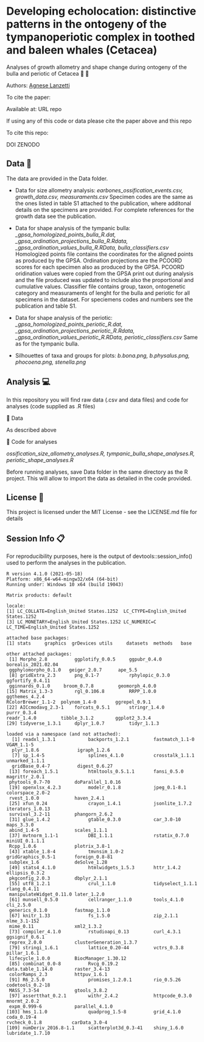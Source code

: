 # Developing echolocation: distinctive patterns in the ontogeny of the tympanoperiotic complex in toothed and baleen whales (Cetacea)
Analyses of growth allometry and shape change during ontogeny of the bulla and periotic of Cetacea  :dolphin: :whale:

Authors: [Agnese Lanzetti](mailto:agnese.lanzetti@gmail.com?subject=[GitHub]%20Earbones%20Paper%20Code)

To cite the paper:


Available at: URL repo

If using any of this code or data please cite the paper above and this repo

To cite this repo:


DOI ZENODO

## Data :floppy_disk: 

The data are provided in the Data folder.

- Data for size allometry analysis: *earbones_ossification_events.csv, growth_data.csv, measuraments.csv* 
Specimen codes are the same as the ones listed in table S1 attached to the publication, where additonal details on the specimens are provided. For complete references for the growth data see the publication.

- Data for shape analysis of the tympanic bulla: *_gpsa_homologized_points_bulla_R.dat, _gpsa_ordination_projections_bulla_R.Rdata, _gpsa_ordination_values_bulla_R.RData, bulla_classifiers.csv*
Homologized points file contains the coordinates for the aligned points as produced by the GPSA. Ordination projections are the PCOORD scores for each specimen also as produced by the GPSA. PCOORD oridination values were copied from the GPSA print out during analysis and the file produced was updated to include also the proportional and cumulative values. Classifier file contains group, taxon, ontogenetic category and measuraments of lenght for the bulla and periotic for all specimens in the dataset. For speciemens codes and numbers see the publication and table S1.

- Data for shape analysis of the periotic: *_gpsa_homologized_points_periotic_R.dat, _gpsa_ordination_projections_periotic_R.Rdata, _gpsa_ordination_values_periotic_R.RData, periotic_classifiers.csv*
Same as for the tympanic bulla.

- Silhouettes of taxa and groups for plots: *b.bona.png, b.physalus.png, phocoena.png, stenella.png*

## Analysis :computer:
In this repository you will find raw data (.csv and data files) and code for analyses (code supplied as .R files)

📁 Data

As described above

📁 Code for analyses

*ossification_size_allometry_analyses.R, tympanic_bulla_shape_analyses.R, periotic_shape_analyses.R*

Before running analyses, save Data folder in the same directory as the R project. This will allow to import the data as detailed in the code provided.

## License 📃
This project is licensed under the MIT License - see the LICENSE.md file for details

## Session Info 📋
For reproducibility purposes, here is the output of devtools::session_info() used to perform the analyses in the publication.

```
R version 4.1.0 (2021-05-18)
Platform: x86_64-w64-mingw32/x64 (64-bit)
Running under: Windows 10 x64 (build 19043)

Matrix products: default

locale:
[1] LC_COLLATE=English_United States.1252  LC_CTYPE=English_United States.1252    
[3] LC_MONETARY=English_United States.1252 LC_NUMERIC=C LC_TIME=English_United States.1252    

attached base packages:
[1] stats     graphics  grDevices utils     datasets  methods   base     

other attached packages:
 [1] Morpho_2.8          ggplotify_0.0.5     ggpubr_0.4.0        borealis_2021.02.04 
 ggphylomorpho_0.1.0   geiger_2.0.7      ape_5.5            
 [8] gridExtra_2.3       png_0.1-7           rphylopic_0.3.0     ggfortify_0.4.11   
 gginnards_0.1.0     broom_0.7.8         geomorph_4.0.0     
[15] Matrix_1.3-3        rgl_0.106.8         RRPP_1.0.0          ggthemes_4.2.4      
RColorBrewer_1.1-2  polynom_1.4-0       ggrepel_0.9.1      
[22] AICcmodavg_2.3-1    forcats_0.5.1       stringr_1.4.0       purrr_0.3.4     
readr_1.4.0         tibble_3.1.2        ggplot2_3.3.4      
[29] tidyverse_1.3.1     dplyr_1.0.7         tidyr_1.1.3        

loaded via a namespace (and not attached):
  [1] readxl_1.3.1            backports_1.2.1         fastmatch_1.1-0           VGAM_1.1-5              
  plyr_1.8.6              igraph_1.2.6           
  [7] sp_1.4-5                splines_4.1.0           crosstalk_1.1.1           unmarked_1.1.1         
  gridBase_0.4-7          digest_0.6.27          
 [13] foreach_1.5.1           htmltools_0.5.1.1       fansi_0.5.0              magrittr_2.0.1      
 phytools_0.7-70         doParallel_1.0.16      
 [19] openxlsx_4.2.3          modelr_0.1.8            jpeg_0.1-8.1             colorspace_2.0-2      
 rvest_1.0.0             haven_2.4.1            
 [25] xfun_0.24               crayon_1.4.1            jsonlite_1.7.2           iterators_1.0.13     
 survival_3.2-11         phangorn_2.6.2         
 [31] glue_1.4.2              gtable_0.3.0            car_3.0-10               maps_3.3.0              
 abind_1.4-5             scales_1.1.1           
 [37] mvtnorm_1.1-1           DBI_1.1.1               rstatix_0.7.0            miniUI_0.1.1.1          
 Rcpp_1.0.6              plotrix_3.8-1          
 [43] xtable_1.8-4            tmvnsim_1.0-2           gridGraphics_0.5-1       foreign_0.8-81          
 subplex_1.6             deSolve_1.28           
 [49] stats4_4.1.0            htmlwidgets_1.5.3       httr_1.4.2               ellipsis_0.3.2         
 pkgconfig_2.0.3         dbplyr_2.1.1           
 [55] utf8_1.2.1              crul_1.1.0              tidyselect_1.1.1         rlang_0.4.11           
 manipulateWidget_0.11.0 later_1.2.0            
 [61] munsell_0.5.0           cellranger_1.1.0        tools_4.1.0              cli_2.5.0             
 generics_0.1.0          fastmap_1.1.0          
 [67] knitr_1.33              fs_1.5.0                zip_2.1.1                nlme_3.1-152        
 mime_0.11               xml2_1.3.2             
 [73] compiler_4.1.0          rstudioapi_0.13         curl_4.3.1               ggsignif_0.6.1        
 reprex_2.0.0            clusterGeneration_1.3.7
 [79] stringi_1.6.1           lattice_0.20-44         vctrs_0.3.8              pillar_1.6.1         
 lifecycle_1.0.0         BiocManager_1.30.12    
 [85] combinat_0.0-8          Rvcg_0.19.2             data.table_1.14.0        raster_3.4-13           
 colorRamps_2.3          httpuv_1.6.1           
 [91] R6_2.5.0                promises_1.2.0.1        rio_0.5.26               codetools_0.2-18        
 MASS_7.3-54             gtools_3.8.2           
 [97] assertthat_0.2.1        withr_2.4.2             httpcode_0.3.0           mnormt_2.0.2            
 expm_0.999-6            parallel_4.1.0         
[103] hms_1.1.0               quadprog_1.5-8          grid_4.1.0              coda_0.19-4            
rvcheck_0.1.8           carData_3.0-4          
[109] numDeriv_2016.8-1.1     scatterplot3d_0.3-41    shiny_1.6.0             lubridate_1.7.10      
```
